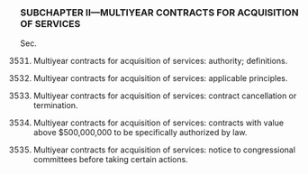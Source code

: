 ### SUBCHAPTER II—MULTIYEAR CONTRACTS FOR ACQUISITION OF SERVICES ###

Sec.

3531. Multiyear contracts for acquisition of services: authority; definitions.

3532. Multiyear contracts for acquisition of services: applicable principles.

3533. Multiyear contracts for acquisition of services: contract cancellation or termination.

3534. Multiyear contracts for acquisition of services: contracts with value above $500,000,000 to be specifically authorized by law.

3535. Multiyear contracts for acquisition of services: notice to congressional committees before taking certain actions.
